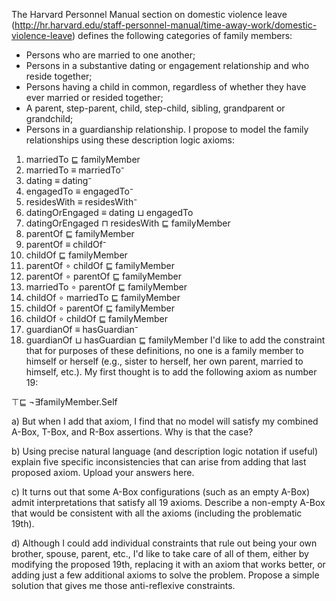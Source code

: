The Harvard Personnel Manual section on domestic violence leave (http://hr.harvard.edu/staff-personnel-manual/time-away-work/domestic-violence-leave) defines the following categories of family members:

* Persons who are married to one another;
* Persons in a substantive dating or engagement relationship and who reside together;
* Persons having a child in common, regardless of whether they have ever married or resided together;
* A parent, step-parent, child, step-child, sibling, grandparent or grandchild;
* Persons in a guardianship relationship.
I propose to model the family relationships using these description logic axioms:

1. marriedTo ⊑ familyMember
2. marriedTo ≡ marriedTo⁻
3. dating ≡ dating⁻
4. engagedTo ≡ engagedTo⁻
5. residesWith ≡ residesWith⁻
6. datingOrEngaged ≡ dating ⊔ engagedTo
7. datingOrEngaged ⊓ residesWith ⊑ familyMember
8. parentOf ⊑ familyMember
9. parentOf ≡ childOf⁻
10. childOf ⊑ familyMember
11. parentOf ∘ childOf ⊑ familyMember
12. parentOf ∘ parentOf ⊑ familyMember
13. marriedTo ∘ parentOf ⊑ familyMember
14. childOf ∘ marriedTo ⊑ familyMember
15. childOf ∘ parentOf ⊑ familyMember
16. childOf ∘ childOf ⊑ familyMember
17. guardianOf ≡ hasGuardian⁻
18. guardianOf ⊔ hasGuardian ⊑ familyMember
I'd like to add the constraint that for purposes of these definitions, no one is a family member to himself or herself (e.g., sister to herself, her own parent, married to himself, etc.). My first thought is to add the following axiom as number 19:

⊤⊑ ¬∃familyMember.Self

a) But when I add that axiom, I find that no model will satisfy my combined A-Box, T-Box, and R-Box assertions. Why is that the case?

b) Using precise natural language (and description logic notation if useful) explain five specific inconsistencies that can arise from adding that last proposed axiom. Upload your answers here.  

c) It turns out that some A-Box configurations (such as an empty A-Box) admit interpretations that satisfy all 19 axioms. Describe a non-empty A-Box that would be consistent with all the axioms (including the problematic 19th).

d) Although I could add individual constraints that rule out being your own brother, spouse, parent, etc., I'd like to take care of all of them, either by modifying the proposed 19th, replacing it with an axiom that works better, or adding just a few additional axioms to solve the problem. Propose a simple solution that gives me those anti-reflexive constraints.

